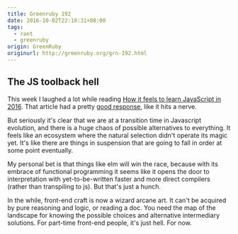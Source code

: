 ```yaml
---
title: Greenruby 192
date: 2016-10-02T22:10:31+08:00
tags:
  - rant
  - greenruby
origin: GreenRuby
originurl: http://greenruby.org/grn-192.html
---
```

## The JS toolback hell

This week I laughed a lot while reading [How it feels to learn JavaScript in
2016][js2016]. That article had a pretty [good response][gas], like it hits a
nerve.

But seriously it's clear that we are at a transition time in Javascript
evolution, and there is a huge chaos of possible alternatives to everything.
It feels like an ecosystem where the natural selection didn't operate its
magic yet. It's like there are things in suspension that are going to fall in
order at some point eventually.

My personal bet is that things like elm will win the race, because with its
embrace of functional programming it seems like it opens the door to
interpretation with yet-to-be-written faster and more direct compilers (rather
than transpiling to js). But that's just a hunch.

In the while, front-end craft is now a wizard arcane art. It can't be acquired
by pure reasoning and logic, or reading a doc. You need the map of the
landscape for knowing the possible choices and alternative intermediary
solutions. For part-time front-end people, it's just hell. For now.

[js2016]: https://hackernoon.com/how-it-feels-to-learn-javascript-in-2016-d3a717dd577f#.pl6hx94d3
[gas]: http://www.macwright.org/2016/10/04/everything-is-fine-with-javascript.html 
